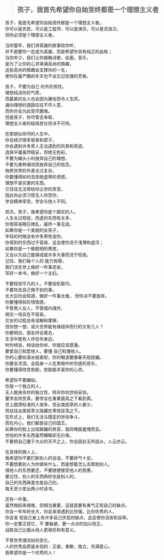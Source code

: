 
> ## 孩子，我首先希望你自始至终都是一个理想主义者
孩子，我首先希望你自始至终都是一个理想主义者。  
你可以是农民，可以是工程师，可以是演员，可以是流浪汉，  
但你必须是个理想主义者。  

当你童年，我们讲英雄的故事给你听，  
并不是要你一定成为英雄，而是希望你具有纯正的品格；  
当你年少，我们让你接触诗歌，绘画，音乐，  
是为了让你的心灵填满高尚的情趣，  
这些高尚的情趣会支撑你的一生，  
使你在最严酷的冬天也不会忘记玫瑰的芳香。  

孩子，不要为自己 的外形担忧。  
理想纯洁你的气质，  
而最美的女人也会因为庸俗而令人生厌。  
通向理想的道路往往不尽人意，  
而你亦会为此受尽磨难。  
但是孩子，你尽管去争取，  
理想主义者的结局悲壮但决不可怜。  

在那貌似坎坷的人生中，  
你会结识很多智者和君子，  
你会遇到许多旁人无法遇到的风景和奇迹。  
选择平庸虽然稳妥，但绝无色彩。  
不要为蝇头小利放弃自己的理想，  
不要为某种潮流而放弃自己的信念。  
物质世界的外表太过复杂，  
你要懂得如何去拒绝虚荣的诱惑。  
理想不是实惠的东西，  
它往往无法带给你尘世的享受。  
因此你必须习惯无人欣赏你，  
学会精神享受，学会与他人不同。

其次，孩子，我希望你是个踏实的人。  
人生太过短促，而虚的东西有太多，  
你很容易眼花缭乱，最终一事无成。  
如果你是一个美貌的女孩子，  
年轻的时候会有许多男性宠你，   
你得到的东西过于容易，这会使你流于浅薄和虚浮；  
如果你是一个极聪明的男孩，  
又会以为自己能够成就许多大事而流于轻佻。   
记住，我们每个人的 能力有限，  
我们活在世上做好一件事足矣，  
写好一本书，做好一个主妇。  

不要轻视平凡的人，不要投机取巧，  
不要攻击自己做不到的事。  
长大后你会知道，做好一件事太难， 但你决不要放弃。  
你要懂得和珍惜情感。  
不管男人女人，不管城内城外，  
相交一场实在不容易。  
交友的过程会有误解和摩擦，  
但你想一想，诺大世界能有缘结伴而行的又有几人？  
你要明白，朋友终会离去，  
生活中能有人伴在你身边，  
听你倾谈，倾谈给你听，你就应该感激。  
要爱自己和爱他人，要懂 自己和懂他人。  
你的心要如溪水般柔软，你的眼波要像春天般妩媚。  
你要会流泪，会孤身一人在黑暗中听伤感的音乐，  
你要懂得欣赏悲剧，悲剧能丰富你的心灵。  

希望你不要媚俗。  
你是一个独立的人，  
无人能抹杀你的独立性，除非你向世俗妥协。  
要学会欣赏真，要学会在重重面具之下看到真。  
世上圆滑标准的人很多，但出类拔萃的人极少，  
而往往出类拔萃又隐藏在卑琐狂荡之下。  
在形式上，我们无法与既定的世俗争斗，   
而在内心，我们都是自己的国王。  
如果你的脸上出现献媚的笑容，我将掩面羞愧而去。  
世俗的许多东西虽然耀眼却无价值，  
不要把自己置于大众的天平之上，你会因此无所适从，人云亦云。  

在具体的做人上，  
我希望你不要打断别人的谈话，不要娇气十足。  
不要想着别人为你做些什么，而是想着怎么去帮助别人。  
借他人的东西要还，不要随便接受他人的恩惠，  
要记住，别人的东西再好也是别人的，  
自己的东西再差也是自己的。  
每天至少拿出两小时读书。  

还有一件事，  
虽然做起来很难，但相当重要，这就是要有勇气正视自己的缺点。  
你会一年年的长大，你会渐渐遇到比你强，比你优秀的人，  
你会发 现自己身上有许多自己厌恶的缺点，这会使你沮丧和自卑。  
你一定要正视它，不 要躲避，要一点点的加以改正，  
战胜自己比服从他人更艰巨和有意义。  

不管世界潮流如何变化，  
人的优秀品质是永恒的：正直，勇敢，独立，充满爱心。  
我希望你是一个优秀的人！  
